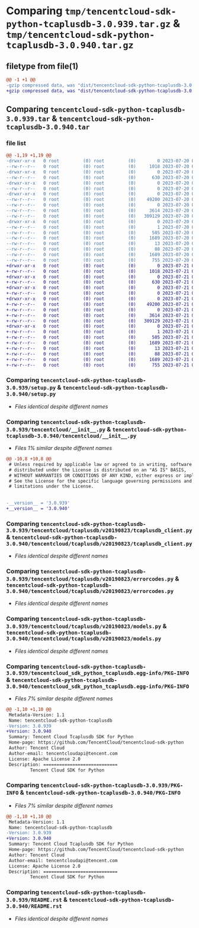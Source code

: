 # Comparing `tmp/tencentcloud-sdk-python-tcaplusdb-3.0.939.tar.gz` & `tmp/tencentcloud-sdk-python-tcaplusdb-3.0.940.tar.gz`

## filetype from file(1)

```diff
@@ -1 +1 @@
-gzip compressed data, was "dist/tencentcloud-sdk-python-tcaplusdb-3.0.939.tar", last modified: Thu Jul 20 00:33:53 2023, max compression
+gzip compressed data, was "dist/tencentcloud-sdk-python-tcaplusdb-3.0.940.tar", last modified: Fri Jul 21 00:49:55 2023, max compression
```

## Comparing `tencentcloud-sdk-python-tcaplusdb-3.0.939.tar` & `tencentcloud-sdk-python-tcaplusdb-3.0.940.tar`

### file list

```diff
@@ -1,19 +1,19 @@
-drwxr-xr-x   0 root         (0) root         (0)        0 2023-07-20 00:33:53.000000 tencentcloud-sdk-python-tcaplusdb-3.0.939/
--rw-r--r--   0 root         (0) root         (0)     1018 2023-07-20 00:33:53.000000 tencentcloud-sdk-python-tcaplusdb-3.0.939/setup.py
-drwxr-xr-x   0 root         (0) root         (0)        0 2023-07-20 00:33:53.000000 tencentcloud-sdk-python-tcaplusdb-3.0.939/tencentcloud/
--rw-r--r--   0 root         (0) root         (0)      630 2023-07-20 00:33:53.000000 tencentcloud-sdk-python-tcaplusdb-3.0.939/tencentcloud/__init__.py
-drwxr-xr-x   0 root         (0) root         (0)        0 2023-07-20 00:33:53.000000 tencentcloud-sdk-python-tcaplusdb-3.0.939/tencentcloud/tcaplusdb/
--rw-r--r--   0 root         (0) root         (0)        0 2023-07-20 00:33:53.000000 tencentcloud-sdk-python-tcaplusdb-3.0.939/tencentcloud/tcaplusdb/__init__.py
-drwxr-xr-x   0 root         (0) root         (0)        0 2023-07-20 00:33:53.000000 tencentcloud-sdk-python-tcaplusdb-3.0.939/tencentcloud/tcaplusdb/v20190823/
--rw-r--r--   0 root         (0) root         (0)    49200 2023-07-20 00:33:53.000000 tencentcloud-sdk-python-tcaplusdb-3.0.939/tencentcloud/tcaplusdb/v20190823/tcaplusdb_client.py
--rw-r--r--   0 root         (0) root         (0)        0 2023-07-20 00:33:53.000000 tencentcloud-sdk-python-tcaplusdb-3.0.939/tencentcloud/tcaplusdb/v20190823/__init__.py
--rw-r--r--   0 root         (0) root         (0)     3614 2023-07-20 00:33:53.000000 tencentcloud-sdk-python-tcaplusdb-3.0.939/tencentcloud/tcaplusdb/v20190823/errorcodes.py
--rw-r--r--   0 root         (0) root         (0)   309129 2023-07-20 00:33:53.000000 tencentcloud-sdk-python-tcaplusdb-3.0.939/tencentcloud/tcaplusdb/v20190823/models.py
-drwxr-xr-x   0 root         (0) root         (0)        0 2023-07-20 00:33:53.000000 tencentcloud-sdk-python-tcaplusdb-3.0.939/tencentcloud_sdk_python_tcaplusdb.egg-info/
--rw-r--r--   0 root         (0) root         (0)        1 2023-07-20 00:33:53.000000 tencentcloud-sdk-python-tcaplusdb-3.0.939/tencentcloud_sdk_python_tcaplusdb.egg-info/dependency_links.txt
--rw-r--r--   0 root         (0) root         (0)      505 2023-07-20 00:33:53.000000 tencentcloud-sdk-python-tcaplusdb-3.0.939/tencentcloud_sdk_python_tcaplusdb.egg-info/SOURCES.txt
--rw-r--r--   0 root         (0) root         (0)     1689 2023-07-20 00:33:53.000000 tencentcloud-sdk-python-tcaplusdb-3.0.939/tencentcloud_sdk_python_tcaplusdb.egg-info/PKG-INFO
--rw-r--r--   0 root         (0) root         (0)       13 2023-07-20 00:33:53.000000 tencentcloud-sdk-python-tcaplusdb-3.0.939/tencentcloud_sdk_python_tcaplusdb.egg-info/top_level.txt
--rw-r--r--   0 root         (0) root         (0)       88 2023-07-20 00:33:53.000000 tencentcloud-sdk-python-tcaplusdb-3.0.939/setup.cfg
--rw-r--r--   0 root         (0) root         (0)     1689 2023-07-20 00:33:53.000000 tencentcloud-sdk-python-tcaplusdb-3.0.939/PKG-INFO
--rw-r--r--   0 root         (0) root         (0)      755 2023-07-20 00:33:53.000000 tencentcloud-sdk-python-tcaplusdb-3.0.939/README.rst
+drwxr-xr-x   0 root         (0) root         (0)        0 2023-07-21 00:49:55.000000 tencentcloud-sdk-python-tcaplusdb-3.0.940/
+-rw-r--r--   0 root         (0) root         (0)     1018 2023-07-21 00:49:55.000000 tencentcloud-sdk-python-tcaplusdb-3.0.940/setup.py
+drwxr-xr-x   0 root         (0) root         (0)        0 2023-07-21 00:49:55.000000 tencentcloud-sdk-python-tcaplusdb-3.0.940/tencentcloud/
+-rw-r--r--   0 root         (0) root         (0)      630 2023-07-21 00:49:55.000000 tencentcloud-sdk-python-tcaplusdb-3.0.940/tencentcloud/__init__.py
+drwxr-xr-x   0 root         (0) root         (0)        0 2023-07-21 00:49:55.000000 tencentcloud-sdk-python-tcaplusdb-3.0.940/tencentcloud/tcaplusdb/
+-rw-r--r--   0 root         (0) root         (0)        0 2023-07-21 00:49:55.000000 tencentcloud-sdk-python-tcaplusdb-3.0.940/tencentcloud/tcaplusdb/__init__.py
+drwxr-xr-x   0 root         (0) root         (0)        0 2023-07-21 00:49:55.000000 tencentcloud-sdk-python-tcaplusdb-3.0.940/tencentcloud/tcaplusdb/v20190823/
+-rw-r--r--   0 root         (0) root         (0)    49200 2023-07-21 00:49:55.000000 tencentcloud-sdk-python-tcaplusdb-3.0.940/tencentcloud/tcaplusdb/v20190823/tcaplusdb_client.py
+-rw-r--r--   0 root         (0) root         (0)        0 2023-07-21 00:49:55.000000 tencentcloud-sdk-python-tcaplusdb-3.0.940/tencentcloud/tcaplusdb/v20190823/__init__.py
+-rw-r--r--   0 root         (0) root         (0)     3614 2023-07-21 00:49:55.000000 tencentcloud-sdk-python-tcaplusdb-3.0.940/tencentcloud/tcaplusdb/v20190823/errorcodes.py
+-rw-r--r--   0 root         (0) root         (0)   309129 2023-07-21 00:49:55.000000 tencentcloud-sdk-python-tcaplusdb-3.0.940/tencentcloud/tcaplusdb/v20190823/models.py
+drwxr-xr-x   0 root         (0) root         (0)        0 2023-07-21 00:49:55.000000 tencentcloud-sdk-python-tcaplusdb-3.0.940/tencentcloud_sdk_python_tcaplusdb.egg-info/
+-rw-r--r--   0 root         (0) root         (0)        1 2023-07-21 00:49:55.000000 tencentcloud-sdk-python-tcaplusdb-3.0.940/tencentcloud_sdk_python_tcaplusdb.egg-info/dependency_links.txt
+-rw-r--r--   0 root         (0) root         (0)      505 2023-07-21 00:49:55.000000 tencentcloud-sdk-python-tcaplusdb-3.0.940/tencentcloud_sdk_python_tcaplusdb.egg-info/SOURCES.txt
+-rw-r--r--   0 root         (0) root         (0)     1689 2023-07-21 00:49:55.000000 tencentcloud-sdk-python-tcaplusdb-3.0.940/tencentcloud_sdk_python_tcaplusdb.egg-info/PKG-INFO
+-rw-r--r--   0 root         (0) root         (0)       13 2023-07-21 00:49:55.000000 tencentcloud-sdk-python-tcaplusdb-3.0.940/tencentcloud_sdk_python_tcaplusdb.egg-info/top_level.txt
+-rw-r--r--   0 root         (0) root         (0)       88 2023-07-21 00:49:55.000000 tencentcloud-sdk-python-tcaplusdb-3.0.940/setup.cfg
+-rw-r--r--   0 root         (0) root         (0)     1689 2023-07-21 00:49:55.000000 tencentcloud-sdk-python-tcaplusdb-3.0.940/PKG-INFO
+-rw-r--r--   0 root         (0) root         (0)      755 2023-07-21 00:49:55.000000 tencentcloud-sdk-python-tcaplusdb-3.0.940/README.rst
```

### Comparing `tencentcloud-sdk-python-tcaplusdb-3.0.939/setup.py` & `tencentcloud-sdk-python-tcaplusdb-3.0.940/setup.py`

 * *Files identical despite different names*

### Comparing `tencentcloud-sdk-python-tcaplusdb-3.0.939/tencentcloud/__init__.py` & `tencentcloud-sdk-python-tcaplusdb-3.0.940/tencentcloud/__init__.py`

 * *Files 1% similar despite different names*

```diff
@@ -10,8 +10,8 @@
 # Unless required by applicable law or agreed to in writing, software
 # distributed under the License is distributed on an "AS IS" BASIS,
 # WITHOUT WARRANTIES OR CONDITIONS OF ANY KIND, either express or implied.
 # See the License for the specific language governing permissions and
 # limitations under the License.
 
 
-__version__ = '3.0.939'
+__version__ = '3.0.940'
```

### Comparing `tencentcloud-sdk-python-tcaplusdb-3.0.939/tencentcloud/tcaplusdb/v20190823/tcaplusdb_client.py` & `tencentcloud-sdk-python-tcaplusdb-3.0.940/tencentcloud/tcaplusdb/v20190823/tcaplusdb_client.py`

 * *Files identical despite different names*

### Comparing `tencentcloud-sdk-python-tcaplusdb-3.0.939/tencentcloud/tcaplusdb/v20190823/errorcodes.py` & `tencentcloud-sdk-python-tcaplusdb-3.0.940/tencentcloud/tcaplusdb/v20190823/errorcodes.py`

 * *Files identical despite different names*

### Comparing `tencentcloud-sdk-python-tcaplusdb-3.0.939/tencentcloud/tcaplusdb/v20190823/models.py` & `tencentcloud-sdk-python-tcaplusdb-3.0.940/tencentcloud/tcaplusdb/v20190823/models.py`

 * *Files identical despite different names*

### Comparing `tencentcloud-sdk-python-tcaplusdb-3.0.939/tencentcloud_sdk_python_tcaplusdb.egg-info/PKG-INFO` & `tencentcloud-sdk-python-tcaplusdb-3.0.940/tencentcloud_sdk_python_tcaplusdb.egg-info/PKG-INFO`

 * *Files 7% similar despite different names*

```diff
@@ -1,10 +1,10 @@
 Metadata-Version: 1.1
 Name: tencentcloud-sdk-python-tcaplusdb
-Version: 3.0.939
+Version: 3.0.940
 Summary: Tencent Cloud Tcaplusdb SDK for Python
 Home-page: https://github.com/TencentCloud/tencentcloud-sdk-python
 Author: Tencent Cloud
 Author-email: tencentcloudapi@tencent.com
 License: Apache License 2.0
 Description: ============================
         Tencent Cloud SDK for Python
```

### Comparing `tencentcloud-sdk-python-tcaplusdb-3.0.939/PKG-INFO` & `tencentcloud-sdk-python-tcaplusdb-3.0.940/PKG-INFO`

 * *Files 7% similar despite different names*

```diff
@@ -1,10 +1,10 @@
 Metadata-Version: 1.1
 Name: tencentcloud-sdk-python-tcaplusdb
-Version: 3.0.939
+Version: 3.0.940
 Summary: Tencent Cloud Tcaplusdb SDK for Python
 Home-page: https://github.com/TencentCloud/tencentcloud-sdk-python
 Author: Tencent Cloud
 Author-email: tencentcloudapi@tencent.com
 License: Apache License 2.0
 Description: ============================
         Tencent Cloud SDK for Python
```

### Comparing `tencentcloud-sdk-python-tcaplusdb-3.0.939/README.rst` & `tencentcloud-sdk-python-tcaplusdb-3.0.940/README.rst`

 * *Files identical despite different names*

